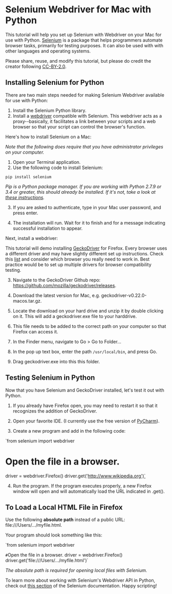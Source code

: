 Selenium Webdriver for Mac with Python
======
This tutorial will help you set up Selenium with Webdriver on your Mac for use with Python. [Selenium](https://www.seleniumhq.org/ 'Selenium') is a package that helps programmers automate browser tasks, primarily for testing purposes. It can also be used with with other languages and operating systems.

Please share, reuse, and modify this tutorial, but please do credit the creator following  [CC-BY-2.0](https://creativecommons.org/licenses/by/2.0/ 'Creative Commons Attribution 2.0 Generic').

Installing Selenium for Python
------
There are two main steps needed for making Selenium Webdriver available for use with Python:
1. Install the Selenium Python library.
2. Install a [webdriver](https://www.seleniumhq.org/download/ 'webdriver') compatible with Selenium. This webdriver acts as a proxy--basically, it facilitates a link between your scripts and a web browser so that your script can control the browser's function.

Here's how to install Selenium on a Mac:

*Note that the following does require that you have administrator privileges on your computer.*

1. Open your Terminal application.
2. Use the following code to install Selenium:

`pip install selenium`

*Pip is a Python package manager. If you are working with Python 2.7.9 or 3.4 or greater, this should already be installed. If it's not, take a look at [these instructions](https://www.makeuseof.com/tag/install-pip-for-python/ 'How to Install PIP for Python on Windows, Mac, and Linux').*

3. If you are asked to authenticate, type in your Mac user password, and press enter.

4. The installation will run. Wait for it to finish and for a message indicating successful installation to appear.

Next, install a webdriver:

This tutorial will demo installing [GeckoDriver](https://www.softwaretestinghelp.com/geckodriver-selenium-tutorial/ 'GeckoDriver Selenium Tutorial') for Firefox. Every browser uses a different driver and may have slightly different set up instructions. Check this [list](https://www.seleniumhq.org/download/ 'webdriver') and consider which browser you really need to work in. Best practice would be to set up multiple drivers for browser compatibility testing.

3. Navigate to the GeckoDriver Github repo: https://github.com/mozilla/geckodriver/releases.

4. Download the latest version for Mac, e.g. geckodriver-v0.22.0-macos.tar.gz.

5. Locate the download on your hard drive and unzip it by double clicking on it. This will add a geckodriver.exe file to your harddrive.

6. This file needs to be added to the correct path on your computer so that Firefox can access it.

7. In the Finder menu, navigate to Go > Go to Folder...

8. In the pop up text box, enter the path `/usr/local/bin`, and press Go.

9. Drag geckodriver.exe into this this folder.


Testing Selenium in Python
------
Now that you have Selenium and GeckoDriver installed, let's test it out with Python.

1. If you already have Firefox open, you may need to restart it so that it recognizes the addition of GeckoDriver.

2. Open your favorite IDE. (I currently use the free version of [PyCharm](https://www.jetbrains.com/pycharm/ 'Pycharm')).

3. Create a new program and add in the following code:

`from selenium import webdriver

# Open the file in a browser.
driver = webdriver.Firefox()
driver.get('http://www.wikipedia.org')`

4. Run the program. If the program executes properly, a new Firefox window will open and will automatically load the URL indicated in .get().

To Load a Local HTML File in Firefox
------

Use the following **absolute path** instead of a public URL: file:///Users/.../myfile.html.

Your program should look something like this:

`from selenium import webdriver

`#`Open the file in a browser.
driver = webdriver.Firefox()
driver.get('file:///Users/.../myfile.html')`

*The absolute path is required for opening local files with Selenium.*

To learn more about working with Selenium's Webdriver API in Python, check out [this section](https://selenium-python.readthedocs.io/api.html 'Webdriver API') of the Selenium documentation. Happy scripting!
